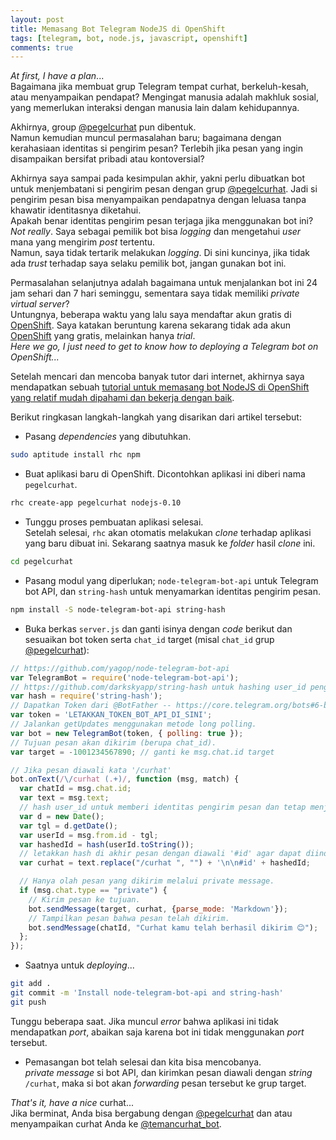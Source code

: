 ```yaml
---
layout: post
title: Memasang Bot Telegram NodeJS di OpenShift
tags: [telegram, bot, node.js, javascript, openshift]
comments: true
---
```


_At first, I have a plan_...  
Bagaimana jika membuat grup Telegram tempat curhat, berkeluh-kesah, atau menyampaikan pendapat? Mengingat manusia adalah makhluk sosial, yang memerlukan interaksi dengan manusia lain dalam kehidupannya. 

Akhirnya, group [@pegelcurhat](https://telegram.me/pegelcurhat) pun dibentuk.  
Namun kemudian muncul permasalahan baru; bagaimana dengan kerahasiaan identitas si pengirim pesan? Terlebih jika pesan yang ingin disampaikan bersifat pribadi atau kontoversial?  

Akhirnya saya sampai pada kesimpulan akhir, yakni perlu dibuatkan bot untuk menjembatani si pengirim pesan dengan grup [@pegelcurhat](https://telegram.me/pegelcurhat). Jadi si pengirim pesan bisa menyampaikan pendapatnya dengan leluasa tanpa khawatir identitasnya diketahui.  
Apakah benar identitas pengirim pesan terjaga jika menggunakan bot ini?  
_Not really_. Saya sebagai pemilik bot bisa _logging_ dan mengetahui _user_ mana yang mengirim _post_ tertentu.  
Namun, saya tidak tertarik melakukan _logging_. Di sini kuncinya, jika tidak ada _trust_ terhadap saya selaku pemilik bot, jangan gunakan bot ini.

Permasalahan selanjutnya adalah bagaimana untuk menjalankan bot ini 24 jam sehari dan 7 hari seminggu, sementara saya tidak memiliki _private virtual server_?  
Untungnya, beberapa waktu yang lalu saya mendaftar akun gratis di [OpenShift](https://www.openshift.com/). Saya katakan beruntung karena sekarang tidak ada akun [OpenShift](https://www.openshift.com/) yang gratis, melainkan hanya _trial_.  
_Here we go, I just need to get to know how to deploying a Telegram bot on OpenShift..._

Setelah mencari dan mencoba banyak tutor dari internet, akhirnya saya mendapatkan sebuah [tutorial untuk memasang bot NodeJS di OpenShift yang relatif mudah dipahami dan bekerja dengan baik](https://github.com/ilbonte/node-telegram-bot-starter-kit).

Berikut ringkasan langkah-langkah yang disarikan dari artikel tersebut:
 
- Pasang _dependencies_ yang dibutuhkan.  

```sh
sudo aptitude install rhc npm
```

- Buat aplikasi baru di OpenShift. Dicontohkan aplikasi ini diberi nama `pegelcurhat`.  

```sh
rhc create-app pegelcurhat nodejs-0.10
```

- Tunggu proses pembuatan aplikasi selesai.  
Setelah selesai, `rhc` akan otomatis melakukan _clone_ terhadap aplikasi yang baru dibuat ini. Sekarang saatnya masuk ke _folder_ hasil _clone_ ini. 
 
```sh
cd pegelcurhat
```

- Pasang modul yang diperlukan; `node-telegram-bot-api` untuk Telegram bot API, dan `string-hash` untuk menyamarkan identitas pengirim pesan.  

```sh
npm install -S node-telegram-bot-api string-hash
``` 

- Buka berkas `server.js` dan ganti isinya dengan _code_ berikut dan sesuaikan bot token serta `chat_id` target (misal `chat_id` grup [@pegelcurhat](https://telegram.me/pegelcurhat)):  

```javascript
// https://github.com/yagop/node-telegram-bot-api
var TelegramBot = require('node-telegram-bot-api');
// https://github.com/darkskyapp/string-hash untuk hashing user_id pengirim pesan.
var hash = require('string-hash');
// Dapatkan Token dari @BotFather -- https://core.telegram.org/bots#6-botfather
var token = 'LETAKKAN_TOKEN_BOT_API_DI_SINI';
// Jalankan getUpdates menggunakan metode long polling.
var bot = new TelegramBot(token, { polling: true });
// Tujuan pesan akan dikirim (berupa chat_id).
var target = -1001234567890; // ganti ke msg.chat.id target

// Jika pesan diawali kata '/curhat'
bot.onText(/\/curhat (.+)/, function (msg, match) {
  var chatId = msg.chat.id;
  var text = msg.text;
  // hash user_id untuk memberi identitas pengirim pesan dan tetap menjaga kerahasiaan identitasnya.
  var d = new Date();
  var tgl = d.getDate();
  var userId = msg.from.id - tgl;
  var hashedId = hash(userId.toString());
  // letakkan hash di akhir pesan dengan diawali '#id' agar dapat diindeks.
  var curhat = text.replace("/curhat ", "") + '\n\n#id' + hashedId;

  // Hanya olah pesan yang dikirim melalui private message.
  if (msg.chat.type == "private") {
    // Kirim pesan ke tujuan.
    bot.sendMessage(target, curhat, {parse_mode: 'Markdown'});
    // Tampilkan pesan bahwa pesan telah dikirim. 
    bot.sendMessage(chatId, "Curhat kamu telah berhasil dikirim 😊");
  };
});

```
- Saatnya untuk _deploying_...  

```sh
git add .
git commit -m 'Install node-telegram-bot-api and string-hash' 
git push
```

Tunggu beberapa saat. Jika muncul _error_ bahwa aplikasi ini tidak mendapatkan _port_, abaikan saja karena bot ini tidak menggunakan _port_ tersebut.  

- Pemasangan bot telah selesai dan kita bisa mencobanya.  
_private message_ si bot API, dan kirimkan pesan diawali dengan _string_ `/curhat`, maka si bot akan _forwarding_ pesan tersebut ke grup target.  

_That's it, have a nice_ curhat...  
Jika berminat, Anda bisa bergabung dengan [@pegelcurhat](https://telegram.me/pegelcurhat) dan atau menyampaikan curhat Anda ke [@temancurhat_bot](https://telegram.me/temancurhat_bot).
